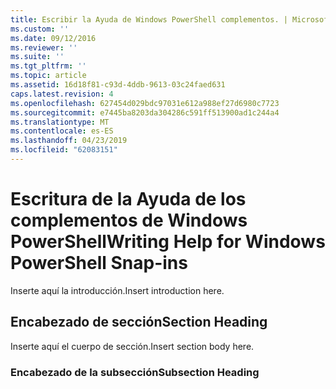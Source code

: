 ```yaml
---
title: Escribir la Ayuda de Windows PowerShell complementos. | Microsoft Docs
ms.custom: ''
ms.date: 09/12/2016
ms.reviewer: ''
ms.suite: ''
ms.tgt_pltfrm: ''
ms.topic: article
ms.assetid: 16d18f81-c93d-4ddb-9613-03c24faed631
caps.latest.revision: 4
ms.openlocfilehash: 627454d029bdc97031e612a988ef27d6980c7723
ms.sourcegitcommit: e7445ba8203da304286c591ff513900ad1c244a4
ms.translationtype: MT
ms.contentlocale: es-ES
ms.lasthandoff: 04/23/2019
ms.locfileid: "62083151"
---
```

# <a name="writing-help-for-windows-powershell-snap-ins"></a><span data-ttu-id="841b0-102">Escritura de la Ayuda de los complementos de Windows PowerShell</span><span class="sxs-lookup"><span data-stu-id="841b0-102">Writing Help for Windows PowerShell Snap-ins</span></span>

<span data-ttu-id="841b0-103">Inserte aquí la introducción.</span><span class="sxs-lookup"><span data-stu-id="841b0-103">Insert introduction here.</span></span>

## <a name="section-heading"></a><span data-ttu-id="841b0-104">Encabezado de sección</span><span class="sxs-lookup"><span data-stu-id="841b0-104">Section Heading</span></span>

 <span data-ttu-id="841b0-105">Inserte aquí el cuerpo de sección.</span><span class="sxs-lookup"><span data-stu-id="841b0-105">Insert section body here.</span></span>

### <a name="subsection-heading"></a><span data-ttu-id="841b0-106">Encabezado de la subsección</span><span class="sxs-lookup"><span data-stu-id="841b0-106">Subsection Heading</span></span>
